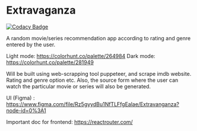 # Extravaganza

[![Codacy Badge](https://app.codacy.com/project/badge/Grade/67f92738bcce4a2c83e2b0885e3bf649)](https://www.codacy.com/gh/FireQueen-3010/Extravaganza/dashboard?utm_source=github.com&utm_medium=referral&utm_content=FireQueen-3010/Extravaganza&utm_campaign=Badge_Grade)

A random movie/series recommendation app according to rating and genre entered by the user.

Light mode: https://colorhunt.co/palette/264984
Dark mode: https://colorhunt.co/palette/281949

Will be built using web-scrapping tool puppeteer, and scrape imdb website.
Rating and genre option etc.
Also, the source form where the user can watch the particular movie or series will also be generated.

UI (Figma) : https://www.figma.com/file/Rz5gyydBu1NfTLFfgEalae/Extravanganza?node-id=0%3A1

Important doc for frontend: https://reactrouter.com/
